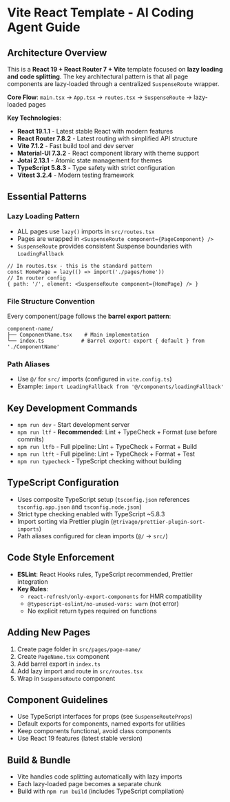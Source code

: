 # Vite React Template - AI Coding Agent Guide

## Architecture Overview

This is a **React 19 + React Router 7 + Vite** template focused on **lazy loading and code splitting**. The key architectural pattern is that all page components are lazy-loaded through a centralized `SuspenseRoute` wrapper.

**Core Flow**: `main.tsx` → `App.tsx` → `routes.tsx` → `SuspenseRoute` → lazy-loaded pages

**Key Technologies**:
- **React 19.1.1** - Latest stable React with modern features
- **React Router 7.8.2** - Latest routing with simplified API structure
- **Vite 7.1.2** - Fast build tool and dev server
- **Material-UI 7.3.2** - React component library with theme support
- **Jotai 2.13.1** - Atomic state management for themes
- **TypeScript 5.8.3** - Type safety with strict configuration
- **Vitest 3.2.4** - Modern testing framework

## Essential Patterns

### Lazy Loading Pattern

- ALL pages use `lazy()` imports in `src/routes.tsx`
- Pages are wrapped in `<SuspenseRoute component={PageComponent} />`
- `SuspenseRoute` provides consistent Suspense boundaries with `LoadingFallback`

```tsx
// In routes.tsx - this is the standard pattern
const HomePage = lazy(() => import('./pages/home'))
// In router config
{ path: '/', element: <SuspenseRoute component={HomePage} /> }
```

### File Structure Convention

Every component/page follows the **barrel export pattern**:

```
component-name/
├── ComponentName.tsx    # Main implementation
└── index.ts            # Barrel export: export { default } from './ComponentName'
```

### Path Aliases

- Use `@/` for `src/` imports (configured in `vite.config.ts`)
- Example: `import LoadingFallback from '@/components/loadingFallback'`

## Key Development Commands

- `npm run dev` - Start development server
- `npm run ltf` - **Recommended**: Lint + TypeCheck + Format (use before commits)
- `npm run ltfb` - Full pipeline: Lint + TypeCheck + Format + Build
- `npm run ltft` - Full pipeline: Lint + TypeCheck + Format + Test
- `npm run typecheck` - TypeScript checking without building

## TypeScript Configuration

- Uses composite TypeScript setup (`tsconfig.json` references `tsconfig.app.json` and `tsconfig.node.json`)
- Strict type checking enabled with TypeScript ~5.8.3
- Import sorting via Prettier plugin (`@trivago/prettier-plugin-sort-imports`)
- Path aliases configured for clean imports (`@/` → `src/`)

## Code Style Enforcement

- **ESLint**: React Hooks rules, TypeScript recommended, Prettier integration
- **Key Rules**:
  - `react-refresh/only-export-components` for HMR compatibility
  - `@typescript-eslint/no-unused-vars: warn` (not error)
  - No explicit return types required on functions

## Adding New Pages

1. Create page folder in `src/pages/page-name/`
2. Create `PageName.tsx` component
3. Add barrel export in `index.ts`
4. Add lazy import and route in `src/routes.tsx`
5. Wrap in `SuspenseRoute` component

## Component Guidelines

- Use TypeScript interfaces for props (see `SuspenseRouteProps`)
- Default exports for components, named exports for utilities
- Keep components functional, avoid class components
- Use React 19 features (latest stable version)

## Build & Bundle

- Vite handles code splitting automatically with lazy imports
- Each lazy-loaded page becomes a separate chunk
- Build with `npm run build` (includes TypeScript compilation)
